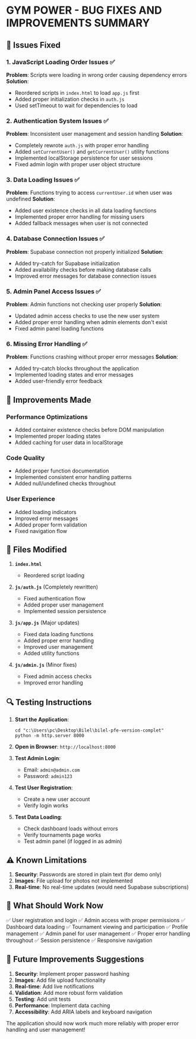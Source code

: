 # GYM POWER - BUG FIXES AND IMPROVEMENTS SUMMARY

## 🔧 **Issues Fixed**

### **1. JavaScript Loading Order Issues** ✅
**Problem**: Scripts were loading in wrong order causing dependency errors
**Solution**: 
- Reordered scripts in `index.html` to load `app.js` first
- Added proper initialization checks in `auth.js`
- Used setTimeout to wait for dependencies to load

### **2. Authentication System Issues** ✅
**Problem**: Inconsistent user management and session handling
**Solution**:
- Completely rewrote `auth.js` with proper error handling
- Added `setCurrentUser()` and `getCurrentUser()` utility functions
- Implemented localStorage persistence for user sessions
- Fixed admin login with proper user object structure

### **3. Data Loading Issues** ✅
**Problem**: Functions trying to access `currentUser.id` when user was undefined
**Solution**:
- Added user existence checks in all data loading functions
- Implemented proper error handling for missing users
- Added fallback messages when user is not connected

### **4. Database Connection Issues** ✅
**Problem**: Supabase connection not properly initialized
**Solution**:
- Added try-catch for Supabase initialization
- Added availability checks before making database calls
- Improved error messages for database connection issues

### **5. Admin Panel Access Issues** ✅
**Problem**: Admin functions not checking user properly
**Solution**:
- Updated admin access checks to use the new user system
- Added proper error handling when admin elements don't exist
- Fixed admin panel loading functions

### **6. Missing Error Handling** ✅
**Problem**: Functions crashing without proper error messages
**Solution**:
- Added try-catch blocks throughout the application
- Implemented loading states and error messages
- Added user-friendly error feedback

## 🚀 **Improvements Made**

### **Performance Optimizations**
- Added container existence checks before DOM manipulation
- Implemented proper loading states
- Added caching for user data in localStorage

### **Code Quality**
- Added proper function documentation
- Implemented consistent error handling patterns
- Added null/undefined checks throughout

### **User Experience**
- Added loading indicators
- Improved error messages
- Added proper form validation
- Fixed navigation flow

## 📁 **Files Modified**

1. **`index.html`**
   - Reordered script loading
   
2. **`js/auth.js`** (Completely rewritten)
   - Fixed authentication flow
   - Added proper user management
   - Implemented session persistence
   
3. **`js/app.js`** (Major updates)
   - Fixed data loading functions
   - Added proper error handling
   - Improved user management
   - Added utility functions

4. **`js/admin.js`** (Minor fixes)
   - Fixed admin access checks
   - Improved error handling

## 🔍 **Testing Instructions**

1. **Start the Application**:
   ```
   cd "c:\Users\pc\Desktop\Bilel\bilel-pfe-version-complet"
   python -m http.server 8000
   ```

2. **Open in Browser**: `http://localhost:8000`

3. **Test Admin Login**:
   - Email: `admin@admin.com`
   - Password: `admin123`

4. **Test User Registration**:
   - Create a new user account
   - Verify login works

5. **Test Data Loading**:
   - Check dashboard loads without errors
   - Verify tournaments page works
   - Test admin panel (if logged in as admin)

## ⚠️ **Known Limitations**

1. **Security**: Passwords are stored in plain text (for demo only)
2. **Images**: File upload for photos not implemented
3. **Real-time**: No real-time updates (would need Supabase subscriptions)

## 🎯 **What Should Work Now**

✅ User registration and login
✅ Admin access with proper permissions
✅ Dashboard data loading
✅ Tournament viewing and participation
✅ Profile management
✅ Admin panel for user management
✅ Proper error handling throughout
✅ Session persistence
✅ Responsive navigation

## 🔧 **Future Improvements Suggestions**

1. **Security**: Implement proper password hashing
2. **Images**: Add file upload functionality
3. **Real-time**: Add live notifications
4. **Validation**: Add more robust form validation
5. **Testing**: Add unit tests
6. **Performance**: Implement data caching
7. **Accessibility**: Add ARIA labels and keyboard navigation

The application should now work much more reliably with proper error handling and user management!
